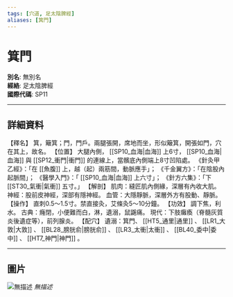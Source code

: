 ```yaml
---
tags: [穴道, 足太陰脾經]
aliases: [箕門]
---
```


# 箕門

**別名**: 無別名  
**經絡**: 足太陰脾經  
**國際代碼**: SP11  

---

## 詳細資料
【釋名】
箕，簸箕；門，門戶。兩腿張開，席地而坐，形似簸箕，開張如門，穴在其上，故名。
【位置】
大腿內側， [[SP10_血海|血海]] 上6寸， [[SP10_血海|血海]] 與 [[SP12_衝門|衝門]] 的連線上，當髕底內側端上8寸凹陷處。
《針灸甲乙經》：「在 [[魚腹]] 上，越（起）兩筋間，動脈應手」；
《千金翼方》：「在陰股內起脈間」；
《醫學入門》：「 [[SP10_血海|血海]] 上六寸」；
《針方六集》：「下 [[ST30_氣衝|氣衝]] 五寸。」
【解剖】
肌肉：縫匠肌內側緣，深層有內收大肌。
神經：股前皮神經，深部有隱神經。
血管：大隱靜脈，深層外方有股動、靜脈。
【操作】
直刺0.5～1.5寸。禁直接灸，艾條灸5～10分鐘。
【功效】
調下焦，利水。
古典：癃閉，小便難而白，淋，遺溺，鼠鼷痛。
現代：下肢癱瘓（脊髓灰質炎後遺症等），前列腺炎。
【配穴】
遺溺：箕門、 [[HT5_通里|通里]] 、 [[LR1_大敦|大敦]] 、 [[BL28_膀胱俞|膀胱俞]] 、 [[LR3_太衝|太衝]] 、 [[BL40_委中|委中]] 、 [[HT7_神門|神門]] 。

---

## 圖片
![無描述](https://yibian.hopto.org/pic/shu16/163.gif)
_無描述_


